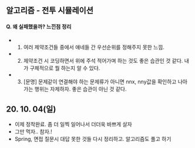 ## 알고리즘 - 전투 시뮬레이션

 #### Q. 왜 실패했을까? 느낀점 정리

 - 1. 여러 제약조건들 중에서 얘네들 간 우선순위를 정해주지 못한 느낌.

 - 2. 제약조건 시 코딩하면서 위에 주석 적어가며 하는 것도 좋은 습관인 것 같다. 내가 구체적으로 뭘 하는지 알 수 있다.

 - 3. [문명] 문제같이 연결해야 하는 문제류가 아니면 nnx, nny값을 확인하고 나아가는 행위는 자제하자. 좋은 습관이 아닌 것 같다.


## 20. 10. 04(일)
 - 이제 정착완료. 좀 더 일찍 일어나서 더더욱 바쁘게 살자
 - 그만 먹자.. 참자.!
 - Spring, 면접 질문시 대답 못한 것들 다시 정리하고. 알고리즘도 풀고 하기